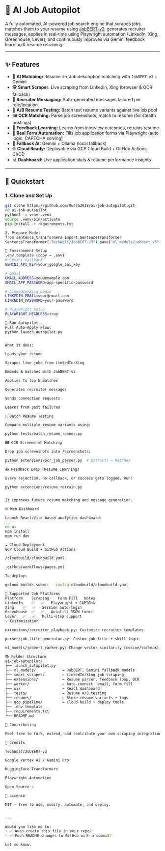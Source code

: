 # 🤖 AI Job Autopilot

A fully automated, AI-powered job search engine that scrapes jobs, matches them to your resume using [JobBERT-v3](https://huggingface.co/TechWolf/JobBERT-v3), generates recruiter messages, applies in real-time using Playwright automation (LinkedIn, Xing, Greenhouse, Lever), and continuously improves via Gemini feedback learning & resume retraining.

---

## ✨ Features

- 🧠 **AI Matching:** Resume ↔ Job description matching with `JobBERT-v3` + Gemini
- 🕵️ **Smart Scraper:** Live scraping from LinkedIn, Xing (browser & OCR fallback)
- 💌 **Recruiter Messaging:** Auto-generated messages tailored per role/location
- 🧪 **A/B Resume Testing:** Batch test resume variants against live job pool
- 🖼️ **OCR Matching:** Parse job screenshots, match to resume (for stealth postings)
- 🔁 **Feedback Learning:** Learns from interview outcomes, retrains resume
- 🔐 **Real Form Automation:** Fills job application forms via Playwright (auto login, CAPTCHA solving)
- 🧩 **Fallback AI:** Gemini + Ollama (local fallback)
- 🌐 **Cloud Ready:** Deployable via GCP Cloud Build + GitHub Actions CI/CD
- 📊 **Dashboard:** Live application stats & resume performance insights

---

## 🚀 Quickstart

### 1. Clone and Set Up
```bash
git clone https://github.com/Rudra2018/ai-job-autopilot.git
cd ai-job-autopilot
python3 -m venv .venv
source .venv/bin/activate
pip install -r requirements.txt

2. Prepare Model
from sentence_transformers import SentenceTransformer
SentenceTransformer("TechWolf/JobBERT-v3").save("ml_models/jobbert_v3")

🔧 Environment Setup
.env.template (copy → .env)
# Gemini Fallback
GEMINI_API_KEY=your_google_api_key

# Gmail
GMAIL_ADDRESS=you@example.com
GMAIL_APP_PASSWORD=app-specific-password

# LinkedIn/Xing Login
LINKEDIN_EMAIL=your@email.com
LINKEDIN_PASSWORD=your-password

# Playwright Setup
PLAYWRIGHT_HEADLESS=true

🤖 Run Autopilot
Full Auto-Apply Flow:
python launch_autopilot.py


What it does:

Loads your resume

Scrapes live jobs from LinkedIn/Xing

Embeds & matches with JobBERT-v3

Applies to top N matches

Generates recruiter messages

Sends connection requests

Learns from past failures

🧪 Batch Resume Testing

Compare multiple resume variants using:

python tests/batch_resume_runner.py

🖼️ OCR Screenshot Matching

Drop job screenshots into /screenshots:

python extensions/ocr_job_parser.py  # Extracts + Matches

📤 Feedback Loop (Resume Learning)

Every rejection, no callback, or success gets logged. Run:

python extensions/resume_retrain.py


It improves future resume matching and message generation.

🌐 Web Dashboard

Launch React/Vite-based analytics dashboard:

cd ui
npm install
npm run dev

☁️ Cloud Deployment
GCP Cloud Build + GitHub Actions

/cloudbuild/cloudbuild.yaml

.github/workflows/pages.yml

To deploy:

gcloud builds submit --config cloudbuild/cloudbuild.yaml

🔐 Supported Job Platforms
Platform	Scraping	Form Fill	Notes
LinkedIn	✅	✅	Playwright + CAPTCHA
Xing	✅	✅	Session auto-login
Greenhouse	✅	✅	Autofill JSON forms
Lever	✅	✅	Multi-step support
💡 Customization

extensions/recruiter_playbook.py: Customize recruiter templates

parser/job_title_generator.py: Custom job title + skill logic

ml_models/jobbert_ranker.py: Change vector similarity (cosine/softmax)

📚 Folder Structure
ai-job-autopilot/
├── launch_autopilot.py
├── ml_models/            ← JobBERT, Gemini fallback models
├── smart_scraper/        ← LinkedIn/Xing job scraping
├── extensions/           ← Resume parser, feedback loop, OCR
├── worker/               ← Auto-connect, email, form fill
├── ui/                   ← React dashboard
├── tests/                ← Resume A/B testing
├── resumes/              ← Store resume variants + logs
├── gcp_pipeline/         ← Cloud build + deploy tools
├── .env.template
├── requirements.txt
└── README.md

🤝 Contributing

Feel free to fork, extend, and contribute your own scraping integrations, LLMs, or resume optimizers. PRs welcome.

🧠 Credits

TechWolf/JobBERT-v3

Google Vertex AI / Gemini Pro

HuggingFace Transformers

Playwright Automation

Open Source ✨

📜 License

MIT — free to use, modify, automate, and deploy.


---

Would you like me to:
- ✅ Auto-create this file in your repo?
- ✅ Push README changes to GitHub with a commit?

Let me know.

